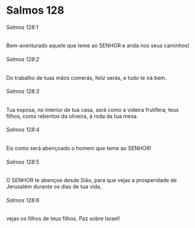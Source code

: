 # Salmos 128

###### Salmos 128:1

Bem-aventurado aquele que teme ao SENHOR e anda nos seus caminhos!

###### Salmos 128:2

Do trabalho de tuas mãos comerás, feliz serás, e tudo te irá bem.

###### Salmos 128:3

Tua esposa, no interior de tua casa, será como a videira frutífera; teus filhos, como rebentos da oliveira, à roda da tua mesa.

###### Salmos 128:4

Eis como será abençoado o homem que teme ao SENHOR!

###### Salmos 128:5

O SENHOR te abençoe desde Sião, para que vejas a prosperidade de Jerusalém durante os dias de tua vida,

###### Salmos 128:6

vejas os filhos de teus filhos. Paz sobre Israel!

